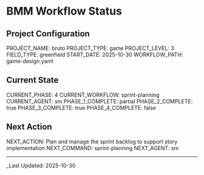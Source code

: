 ﻿# BMM Workflow Status

## Project Configuration

PROJECT_NAME: bruto
PROJECT_TYPE: game
PROJECT_LEVEL: 3
FIELD_TYPE: greenfield
START_DATE: 2025-10-30
WORKFLOW_PATH: game-design.yaml

## Current State

CURRENT_PHASE: 4
CURRENT_WORKFLOW: sprint-planning
CURRENT_AGENT: sm
PHASE_1_COMPLETE: partial
PHASE_2_COMPLETE: true
PHASE_3_COMPLETE: true
PHASE_4_COMPLETE: false

## Next Action

NEXT_ACTION: Plan and manage the sprint backlog to support story implementation
NEXT_COMMAND: sprint-planning
NEXT_AGENT: sm

---

_Last Updated: 2025-10-30